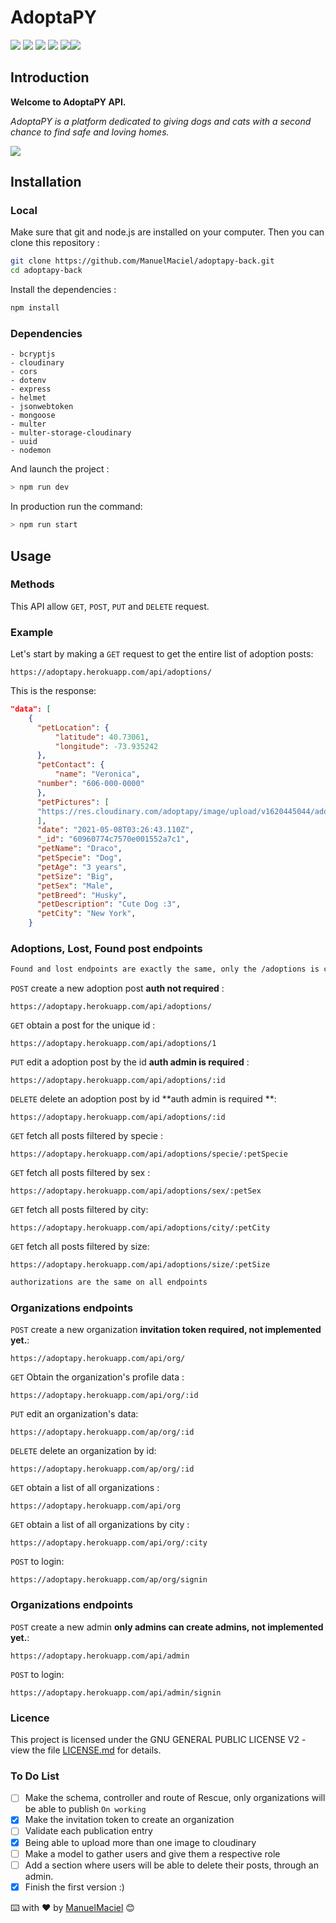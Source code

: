 # AdoptaPY

![](https://img.shields.io/badge/Ask%20me-anything-1abc9c.svg) ![](https://img.shields.io/github/license/manuelmaciel/adoptapy-back.svg) ![](https://img.shields.io/github/stars/manuelmaciel/adoptapy-back.svg) ![](https://img.shields.io/github/issues/manuelmaciel/adoptapy-back.svg) ![](https://img.shields.io/badge/Maintained%3F-yes-green.svg)![](https://img.shields.io/github/followers/manuelmaciel.svg?style=social&label=Follow&maxAge=2592000)
## Introduction

**Welcome to AdoptaPY API.**

_AdoptaPY is a platform dedicated to giving dogs and cats with a second chance to find safe and loving homes._

![](https://res.cloudinary.com/adoptapy/image/upload/v1620443346/project-img/undraw_pet_adoption_2qkw_xmv1a6.png)
## Installation

### Local

Make sure that git and node.js are installed on your computer. Then you can clone this repository :

```bash
git clone https://github.com/ManuelMaciel/adoptapy-back.git
cd adoptapy-back
```

Install the dependencies :

```bash
npm install
```
### Dependencies

```
- bcryptjs
- cloudinary
- cors
- dotenv
- express
- helmet
- jsonwebtoken
- mongoose
- multer
- multer-storage-cloudinary
- uuid
- nodemon
```

And launch the project :

```bash
> npm run dev
```

In production run the command:

```bash
> npm run start
```

## Usage

### Methods

This API allow `GET`, `POST`, `PUT` and `DELETE` request.

### Example

Let's start by making a `GET` request to get the entire list of adoption posts:

`https://adoptapy.herokuapp.com/api/adoptions/`

This is the response:

```json
"data": [
    {
      "petLocation": {
          "latitude": 40.73061,
          "longitude": -73.935242
      },
      "petContact": {
          "name": "Veronica",
	  "number": "606-000-0000"
      },
      "petPictures": [
	  "https://res.cloudinary.com/adoptapy/image/upload/v1620445044/adoptapy/bpv48apcud2u8xp4zma3.jpg"
      ],
      "date": "2021-05-08T03:26:43.110Z",
      "_id": "60960774c7570e001552a7c1",
      "petName": "Draco",
      "petSpecie": "Dog",
      "petAge": "3 years",
      "petSize": "Big",
      "petSex": "Male",
      "petBreed": "Husky",
      "petDescription": "Cute Dog :3",
      "petCity": "New York",
    }
```

### Adoptions, Lost, Found post  endpoints

```bash
Found and lost endpoints are exactly the same, only the /adoptions is changed to /lost if it is a lost endpoint, and /found if it is a found endpoint.
```

`POST` create a new adoption post **auth not required** :

`https://adoptapy.herokuapp.com/api/adoptions/`

`GET` obtain a post for the unique id :

`https://adoptapy.herokuapp.com/api/adoptions/1`

`PUT` edit a adoption post by the id **auth admin is required** :

`https://adoptapy.herokuapp.com/api/adoptions/:id`

`DELETE` delete an adoption post by id **auth admin is required **:

`https://adoptapy.herokuapp.com/api/adoptions/:id`

`GET` fetch all posts filtered by specie :

`https://adoptapy.herokuapp.com/api/adoptions/specie/:petSpecie`

`GET` fetch all posts filtered by sex :

`https://adoptapy.herokuapp.com/api/adoptions/sex/:petSex`

`GET` fetch all posts filtered by city:

`https://adoptapy.herokuapp.com/api/adoptions/city/:petCity`

`GET` fetch all posts filtered by size:

`https://adoptapy.herokuapp.com/api/adoptions/size/:petSize`

```bash
authorizations are the same on all endpoints
```

### Organizations endpoints

`POST` create a new organization **invitation token required, not implemented yet.**:

`https://adoptapy.herokuapp.com/api/org/`

`GET` Obtain the organization's profile data :

`https://adoptapy.herokuapp.com/api/org/:id`

`PUT` edit an organization's data:

`https://adoptapy.herokuapp.com/ap/org/:id`

`DELETE` delete an organization by id:

`https://adoptapy.herokuapp.com/ap/org/:id`

`GET` obtain a list of all organizations :

`https://adoptapy.herokuapp.com/api/org`

`GET` obtain a list of all organizations by city :

`https://adoptapy.herokuapp.com/api/org/:city`

`POST` to login:

`https://adoptapy.herokuapp.com/ap/org/signin`

### Organizations endpoints

`POST` create a new admin  **only admins can create admins, not implemented yet.**:

`https://adoptapy.herokuapp.com/api/admin`

`POST` to login:

`https://adoptapy.herokuapp.com/api/admin/signin`

### Licence
This project is licensed under the GNU GENERAL PUBLIC LICENSE V2 - view the file [LICENSE.md](LICENSE.md) for details.

### To Do List

- [ ] Make the schema, controller and route of Rescue, only organizations will be able to publish `On working`
- [x] Make the invitation token to create an organization
- [ ] Validate each publication entry
- [x] Being able to upload more than one image to cloudinary
- [ ] Make a model to gather users and give them a respective role
- [ ] Add a section where users will be able to delete their posts, through an admin.
- [x] Finish the first version :)

⌨️ with ❤️ by [ManuelMaciel](https://github.com/ManuelMaciel) 😊

